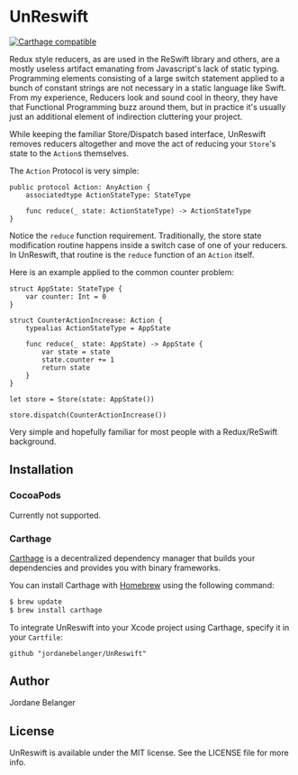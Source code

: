 # UnReswift

[![Carthage compatible](https://img.shields.io/badge/Carthage-compatible-4BC51D.svg?style=flat)](https://github.com/Carthage/Carthage)

Redux style reducers, as are used in the ReSwift library and others, are a mostly useless artifact emanating from Javascript's lack of static typing. Programming elements consisting of a large switch statement applied to a bunch of constant strings are not necessary in a static language like Swift. From my experience, Reducers look and sound cool in theory, they have that Functional Programming buzz around them, but in practice it's usually just an additional element of indirection cluttering your project.

While keeping the familiar Store/Dispatch based interface, UnReswift removes reducers altogether and move the act of reducing your `Store`'s state to the `Action`s themselves.

The `Action` Protocol is very simple:

```
public protocol Action: AnyAction {
    associatedtype ActionStateType: StateType

    func reduce(_ state: ActionStateType) -> ActionStateType
}
```

Notice the `reduce` function requirement. Traditionally, the store state modification routine happens inside a switch case of one of your reducers. In UnReswift, that routine is the `reduce` function of an `Action` itself.

Here is an example applied to the common counter problem:

```
struct AppState: StateType {
    var counter: Int = 0
}

struct CounterActionIncrease: Action {
    typealias ActionStateType = AppState

    func reduce(_ state: AppState) -> AppState {
        var state = state
        state.counter += 1
        return state
    }
}

let store = Store(state: AppState())

store.dispatch(CounterActionIncrease())
```

Very simple and hopefully familiar for most people with a Redux/ReSwift background.


## Installation

### CocoaPods

Currently not supported.

### Carthage

[Carthage](https://github.com/Carthage/Carthage) is a decentralized dependency manager that builds your dependencies and provides you with binary frameworks.

You can install Carthage with [Homebrew](http://brew.sh/) using the following command:

```bash
$ brew update
$ brew install carthage
```

To integrate UnReswift into your Xcode project using Carthage, specify it in your `Cartfile`:

```ogdl
github "jordanebelanger/UnReswift"
```


## Author

Jordane Belanger


## License

UnReswift is available under the MIT license. See the LICENSE file for more info.
